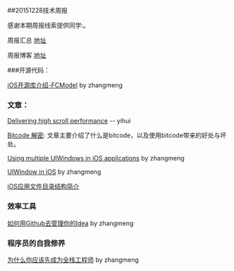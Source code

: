##20151228技术周报

感谢本期周报线索提供同学:。

周报汇总 [地址](https://github.com/BaiduHiDeviOS/iOS-Tech-Weekly)

周报博客 [地址](http://baiduhidevios.github.io/)


###开源代码：

[iOS开源库介绍-FCModel](http://www.jianshu.com/p/a56d00e38dea) by zhangmeng

### 文章：
[Delivering high scroll performance](https://code.facebook.com/posts/456535491190613/delivering-high-scroll-performance/) -- yihui

[Bitcode 解密](http://lowlevelbits.org/bitcode-demystified/): 文章主要介绍了什么是bitcode，以及使用bitcode带来的好处与坏处。

[Using multiple UIWindows in iOS applications](http://shaune.com.au/using-multiple-uiwindows-in-ios-applications/) by zhangmeng

[UIWindow in iOS](http://jkyin.me/uiwindow/) by zhangmeng

[iOS应用文件目录结构简介](http://baiduhidevios.github.io/2015/12/26/iOS%E5%BA%94%E7%94%A8%E6%96%87%E4%BB%B6%E7%9B%AE%E5%BD%95%E7%BB%93%E6%9E%84%E7%AE%80%E4%BB%8B/)

### 效率工具

[如何用Github去管理你的Idea](http://zhuanlan.zhihu.com/phodal/20442311) by zhangmeng

### 程序员的自我修养

[为什么你应该先成为全栈工程师](https://www.phodal.com/blog/become-full-stack-first/) by zhangmeng
